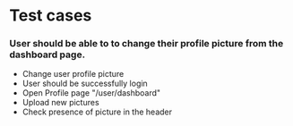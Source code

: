 # Test cases
### User should be able to to change their profile picture from the dashboard page.

- Change user profile picture
- User should be successfully login
- Open Profile page "/user/dashboard"
- Upload new pictures
- Check presence of picture in the header